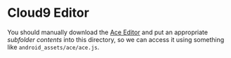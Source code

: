 # Cloud9 Editor

You should manually download the [Ace Editor](https://github.com/ajaxorg/ace-builds/) and put
an appropriate _subfolder contents_ into this directory, so we can access it using something
like `android_assets/ace/ace.js`.

 
